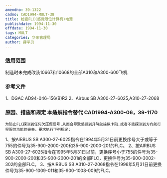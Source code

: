 ```yaml
---
amendno: 39-1322
cadno: CAD1994-MULT-38
title: 检查FLC(感觉限位计算机)电源
publishdate: 1994-11-30
effdate: 1994-11-30
tags: MULT
categories: 华东管理局
author: 薛平贝
---
```


### 适用范围 
制造时未完成改装10667和10668的全部A310和A300-600飞机

<!--more-->
### 参考文件
1、DGAC AD94-046-156(B)R2 
2、Airbus SB A300-27-6025,A310-27-2068 

### 原因、措施和规定 本适航指令替代 CAD1994-A300-06，39-1170 
    为防止FLC探测到任何欠压假信号,从而会导致感觉到升降舵操纵卡阻,或者不能探测到方向舵行程限位功能的丧失。要求执行下列规定: 
1、按AIRBUS SB A300-27-6025指令在1994年5月31日前更换序号大于或等于755的件号为35-900-2000-200和35-900-2000-201的FLC。 
2、按AIRBUS SB A300-27-6025指令在1995年5月31日以前，更换序号小于755的件号为35-900-2000-200和35-900-2000-201的全部FLC，更换件号为35-900-3002-302的全部FLC。 
3、按AIRBUS SB A310-27-2068指令在1996年5月31日前更换件号为35-900-1009-011和35-900-1008-009的FLC。
       

